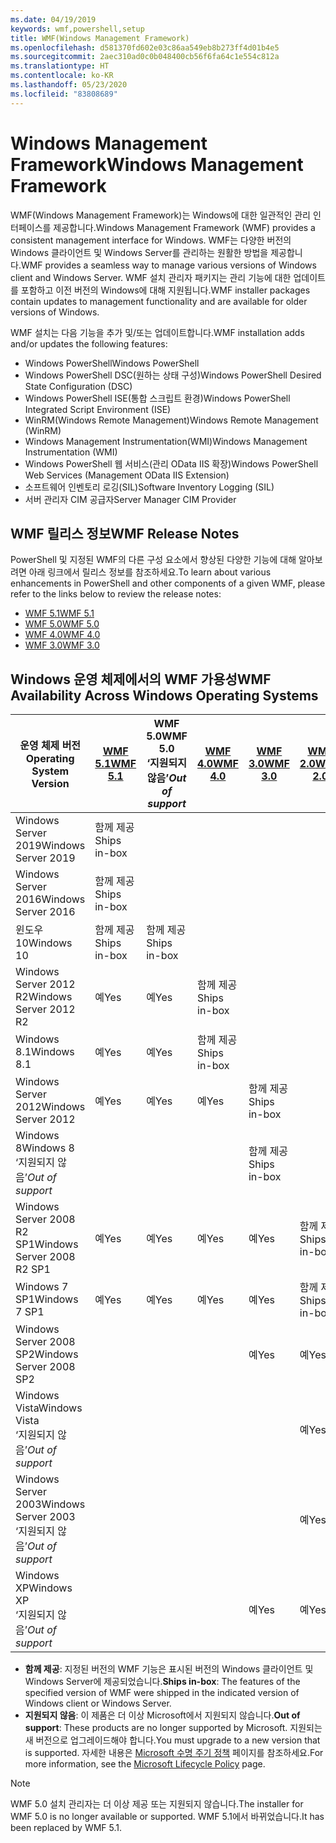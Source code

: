 ```yaml
---
ms.date: 04/19/2019
keywords: wmf,powershell,setup
title: WMF(Windows Management Framework)
ms.openlocfilehash: d581370fd602e03c86aa549eb8b273ff4d01b4e5
ms.sourcegitcommit: 2aec310ad0c0b048400cb56f6fa64c1e554c812a
ms.translationtype: HT
ms.contentlocale: ko-KR
ms.lasthandoff: 05/23/2020
ms.locfileid: "83808689"
---
```

# <a name="windows-management-framework"></a><span data-ttu-id="33872-103">Windows Management Framework</span><span class="sxs-lookup"><span data-stu-id="33872-103">Windows Management Framework</span></span>

<span data-ttu-id="33872-104">WMF(Windows Management Framework)는 Windows에 대한 일관적인 관리 인터페이스를 제공합니다.</span><span class="sxs-lookup"><span data-stu-id="33872-104">Windows Management Framework (WMF) provides a consistent management interface for Windows.</span></span> <span data-ttu-id="33872-105">WMF는 다양한 버전의 Windows 클라이언트 및 Windows Server를 관리하는 원활한 방법을 제공합니다.</span><span class="sxs-lookup"><span data-stu-id="33872-105">WMF provides a seamless way to manage various versions of Windows client and Windows Server.</span></span> <span data-ttu-id="33872-106">WMF 설치 관리자 패키지는 관리 기능에 대한 업데이트를 포함하고 이전 버전의 Windows에 대해 지원됩니다.</span><span class="sxs-lookup"><span data-stu-id="33872-106">WMF installer packages contain updates to management functionality and are available for older versions of Windows.</span></span>

<span data-ttu-id="33872-107">WMF 설치는 다음 기능을 추가 및/또는 업데이트합니다.</span><span class="sxs-lookup"><span data-stu-id="33872-107">WMF installation adds and/or updates the following features:</span></span>

- <span data-ttu-id="33872-108">Windows PowerShell</span><span class="sxs-lookup"><span data-stu-id="33872-108">Windows PowerShell</span></span>
- <span data-ttu-id="33872-109">Windows PowerShell DSC(원하는 상태 구성)</span><span class="sxs-lookup"><span data-stu-id="33872-109">Windows PowerShell Desired State Configuration (DSC)</span></span>
- <span data-ttu-id="33872-110">Windows PowerShell ISE(통합 스크립트 환경)</span><span class="sxs-lookup"><span data-stu-id="33872-110">Windows PowerShell Integrated Script Environment (ISE)</span></span>
- <span data-ttu-id="33872-111">WinRM(Windows Remote Management)</span><span class="sxs-lookup"><span data-stu-id="33872-111">Windows Remote Management (WinRM)</span></span>
- <span data-ttu-id="33872-112">Windows Management Instrumentation(WMI)</span><span class="sxs-lookup"><span data-stu-id="33872-112">Windows Management Instrumentation (WMI)</span></span>
- <span data-ttu-id="33872-113">Windows PowerShell 웹 서비스(관리 OData IIS 확장)</span><span class="sxs-lookup"><span data-stu-id="33872-113">Windows PowerShell Web Services (Management OData IIS Extension)</span></span>
- <span data-ttu-id="33872-114">소프트웨어 인벤토리 로깅(SIL)</span><span class="sxs-lookup"><span data-stu-id="33872-114">Software Inventory Logging (SIL)</span></span>
- <span data-ttu-id="33872-115">서버 관리자 CIM 공급자</span><span class="sxs-lookup"><span data-stu-id="33872-115">Server Manager CIM Provider</span></span>

## <a name="wmf-release-notes"></a><span data-ttu-id="33872-116">WMF 릴리스 정보</span><span class="sxs-lookup"><span data-stu-id="33872-116">WMF Release Notes</span></span>

<span data-ttu-id="33872-117">PowerShell 및 지정된 WMF의 다른 구성 요소에서 향상된 다양한 기능에 대해 알아보려면 아래 링크에서 릴리스 정보를 참조하세요.</span><span class="sxs-lookup"><span data-stu-id="33872-117">To learn about various enhancements in PowerShell and other components of a given WMF, please refer to the links below to review the release notes:</span></span>

- [<span data-ttu-id="33872-118">WMF 5.1</span><span class="sxs-lookup"><span data-stu-id="33872-118">WMF 5.1</span></span>](whats-new/release-notes.md#wmf-51-changes)
- [<span data-ttu-id="33872-119">WMF 5.0</span><span class="sxs-lookup"><span data-stu-id="33872-119">WMF 5.0</span></span>](whats-new/release-notes.md#wmf-50-changes)
- [<span data-ttu-id="33872-120">WMF 4.0</span><span class="sxs-lookup"><span data-stu-id="33872-120">WMF 4.0</span></span>](https://download.microsoft.com/download/3/D/6/3D61D262-8549-4769-A660-230B67E15B25/Windows%20Management%20Framework%204%200%20Release%20Notes.docx)
- [<span data-ttu-id="33872-121">WMF 3.0</span><span class="sxs-lookup"><span data-stu-id="33872-121">WMF 3.0</span></span>](https://download.microsoft.com/download/E/7/6/E76850B8-DA6E-4FF5-8CCE-A24FC513FD16/WMF%203%20Release%20Notes.docx)

## <a name="wmf-availability-across-windows-operating-systems"></a><span data-ttu-id="33872-122">Windows 운영 체제에서의 WMF 가용성</span><span class="sxs-lookup"><span data-stu-id="33872-122">WMF Availability Across Windows Operating Systems</span></span>

|        <span data-ttu-id="33872-123">운영 체제 버전</span><span class="sxs-lookup"><span data-stu-id="33872-123">Operating System Version</span></span>         | <span data-ttu-id="33872-124">[WMF 5.1][]</span><span class="sxs-lookup"><span data-stu-id="33872-124">[WMF 5.1][]</span></span>  | <span data-ttu-id="33872-125">WMF 5.0</span><span class="sxs-lookup"><span data-stu-id="33872-125">WMF 5.0</span></span><br><span data-ttu-id="33872-126">‘지원되지 않음’</span><span class="sxs-lookup"><span data-stu-id="33872-126">*Out of support*</span></span> | <span data-ttu-id="33872-127">[WMF 4.0][]</span><span class="sxs-lookup"><span data-stu-id="33872-127">[WMF 4.0][]</span></span>  | <span data-ttu-id="33872-128">[WMF 3.0][]</span><span class="sxs-lookup"><span data-stu-id="33872-128">[WMF 3.0][]</span></span>  | <span data-ttu-id="33872-129">[WMF 2.0][]</span><span class="sxs-lookup"><span data-stu-id="33872-129">[WMF 2.0][]</span></span>  |
| --------------------------------------- | ------------ | --------------------------- | ------------ | ------------ | ------------ |
| <span data-ttu-id="33872-130">Windows Server 2019</span><span class="sxs-lookup"><span data-stu-id="33872-130">Windows Server 2019</span></span>                     | <span data-ttu-id="33872-131">함께 제공</span><span class="sxs-lookup"><span data-stu-id="33872-131">Ships in-box</span></span> |                             |              |              |              |
| <span data-ttu-id="33872-132">Windows Server 2016</span><span class="sxs-lookup"><span data-stu-id="33872-132">Windows Server 2016</span></span>                     | <span data-ttu-id="33872-133">함께 제공</span><span class="sxs-lookup"><span data-stu-id="33872-133">Ships in-box</span></span> |                             |              |              |              |
| <span data-ttu-id="33872-134">윈도우 10</span><span class="sxs-lookup"><span data-stu-id="33872-134">Windows 10</span></span>                              | <span data-ttu-id="33872-135">함께 제공</span><span class="sxs-lookup"><span data-stu-id="33872-135">Ships in-box</span></span> | <span data-ttu-id="33872-136">함께 제공</span><span class="sxs-lookup"><span data-stu-id="33872-136">Ships in-box</span></span>                |              |              |              |
| <span data-ttu-id="33872-137">Windows Server 2012 R2</span><span class="sxs-lookup"><span data-stu-id="33872-137">Windows Server 2012 R2</span></span>                  | <span data-ttu-id="33872-138">예</span><span class="sxs-lookup"><span data-stu-id="33872-138">Yes</span></span>          | <span data-ttu-id="33872-139">예</span><span class="sxs-lookup"><span data-stu-id="33872-139">Yes</span></span>                         | <span data-ttu-id="33872-140">함께 제공</span><span class="sxs-lookup"><span data-stu-id="33872-140">Ships in-box</span></span> |              |              |
| <span data-ttu-id="33872-141">Windows 8.1</span><span class="sxs-lookup"><span data-stu-id="33872-141">Windows 8.1</span></span>                             | <span data-ttu-id="33872-142">예</span><span class="sxs-lookup"><span data-stu-id="33872-142">Yes</span></span>          | <span data-ttu-id="33872-143">예</span><span class="sxs-lookup"><span data-stu-id="33872-143">Yes</span></span>                         | <span data-ttu-id="33872-144">함께 제공</span><span class="sxs-lookup"><span data-stu-id="33872-144">Ships in-box</span></span> |              |              |
| <span data-ttu-id="33872-145">Windows Server 2012</span><span class="sxs-lookup"><span data-stu-id="33872-145">Windows Server 2012</span></span>                     | <span data-ttu-id="33872-146">예</span><span class="sxs-lookup"><span data-stu-id="33872-146">Yes</span></span>          | <span data-ttu-id="33872-147">예</span><span class="sxs-lookup"><span data-stu-id="33872-147">Yes</span></span>                         | <span data-ttu-id="33872-148">예</span><span class="sxs-lookup"><span data-stu-id="33872-148">Yes</span></span>          | <span data-ttu-id="33872-149">함께 제공</span><span class="sxs-lookup"><span data-stu-id="33872-149">Ships in-box</span></span> |              |
| <span data-ttu-id="33872-150">Windows 8</span><span class="sxs-lookup"><span data-stu-id="33872-150">Windows 8</span></span><br><span data-ttu-id="33872-151">‘지원되지 않음’</span><span class="sxs-lookup"><span data-stu-id="33872-151">*Out of support*</span></span>           |              |                             |              | <span data-ttu-id="33872-152">함께 제공</span><span class="sxs-lookup"><span data-stu-id="33872-152">Ships in-box</span></span> |              |
| <span data-ttu-id="33872-153">Windows Server 2008 R2 SP1</span><span class="sxs-lookup"><span data-stu-id="33872-153">Windows Server 2008 R2 SP1</span></span>              | <span data-ttu-id="33872-154">예</span><span class="sxs-lookup"><span data-stu-id="33872-154">Yes</span></span>          | <span data-ttu-id="33872-155">예</span><span class="sxs-lookup"><span data-stu-id="33872-155">Yes</span></span>                         | <span data-ttu-id="33872-156">예</span><span class="sxs-lookup"><span data-stu-id="33872-156">Yes</span></span>          | <span data-ttu-id="33872-157">예</span><span class="sxs-lookup"><span data-stu-id="33872-157">Yes</span></span>          | <span data-ttu-id="33872-158">함께 제공</span><span class="sxs-lookup"><span data-stu-id="33872-158">Ships in-box</span></span> |
| <span data-ttu-id="33872-159">Windows 7 SP1</span><span class="sxs-lookup"><span data-stu-id="33872-159">Windows 7 SP1</span></span>                           | <span data-ttu-id="33872-160">예</span><span class="sxs-lookup"><span data-stu-id="33872-160">Yes</span></span>          | <span data-ttu-id="33872-161">예</span><span class="sxs-lookup"><span data-stu-id="33872-161">Yes</span></span>                         | <span data-ttu-id="33872-162">예</span><span class="sxs-lookup"><span data-stu-id="33872-162">Yes</span></span>          | <span data-ttu-id="33872-163">예</span><span class="sxs-lookup"><span data-stu-id="33872-163">Yes</span></span>          | <span data-ttu-id="33872-164">함께 제공</span><span class="sxs-lookup"><span data-stu-id="33872-164">Ships in-box</span></span> |
| <span data-ttu-id="33872-165">Windows Server 2008 SP2</span><span class="sxs-lookup"><span data-stu-id="33872-165">Windows Server 2008 SP2</span></span>                 |              |                             |              | <span data-ttu-id="33872-166">예</span><span class="sxs-lookup"><span data-stu-id="33872-166">Yes</span></span>          | <span data-ttu-id="33872-167">예</span><span class="sxs-lookup"><span data-stu-id="33872-167">Yes</span></span>          |
| <span data-ttu-id="33872-168">Windows Vista</span><span class="sxs-lookup"><span data-stu-id="33872-168">Windows Vista</span></span><br><span data-ttu-id="33872-169">‘지원되지 않음’</span><span class="sxs-lookup"><span data-stu-id="33872-169">*Out of support*</span></span>       |              |                             |              |              | <span data-ttu-id="33872-170">예</span><span class="sxs-lookup"><span data-stu-id="33872-170">Yes</span></span>          |
| <span data-ttu-id="33872-171">Windows Server 2003</span><span class="sxs-lookup"><span data-stu-id="33872-171">Windows Server 2003</span></span><br><span data-ttu-id="33872-172">‘지원되지 않음’</span><span class="sxs-lookup"><span data-stu-id="33872-172">*Out of support*</span></span> |              |                             |              |              | <span data-ttu-id="33872-173">예</span><span class="sxs-lookup"><span data-stu-id="33872-173">Yes</span></span>          |
| <span data-ttu-id="33872-174">Windows XP</span><span class="sxs-lookup"><span data-stu-id="33872-174">Windows XP</span></span><br><span data-ttu-id="33872-175">‘지원되지 않음’</span><span class="sxs-lookup"><span data-stu-id="33872-175">*Out of support*</span></span>          |              |                             |              | <span data-ttu-id="33872-176">예</span><span class="sxs-lookup"><span data-stu-id="33872-176">Yes</span></span>          | <span data-ttu-id="33872-177">예</span><span class="sxs-lookup"><span data-stu-id="33872-177">Yes</span></span>          |

- <span data-ttu-id="33872-178">**함께 제공**: 지정된 버전의 WMF 기능은 표시된 버전의 Windows 클라이언트 및 Windows Server에 제공되었습니다.</span><span class="sxs-lookup"><span data-stu-id="33872-178">**Ships in-box**: The features of the specified version of WMF were shipped in the indicated version of Windows client or Windows Server.</span></span>
- <span data-ttu-id="33872-179">**지원되지 않음**: 이 제품은 더 이상 Microsoft에서 지원되지 않습니다.</span><span class="sxs-lookup"><span data-stu-id="33872-179">**Out of support**: These products are no longer supported by Microsoft.</span></span> <span data-ttu-id="33872-180">지원되는 새 버전으로 업그레이드해야 합니다.</span><span class="sxs-lookup"><span data-stu-id="33872-180">You must upgrade to a new version that is supported.</span></span> <span data-ttu-id="33872-181">자세한 내용은 [Microsoft 수명 주기 정책][] 페이지를 참조하세요.</span><span class="sxs-lookup"><span data-stu-id="33872-181">For more information, see the [Microsoft Lifecycle Policy][] page.</span></span>

> [!NOTE]
> <span data-ttu-id="33872-182">WMF 5.0 설치 관리자는 더 이상 제공 또는 지원되지 않습니다.</span><span class="sxs-lookup"><span data-stu-id="33872-182">The installer for WMF 5.0 is no longer available or supported.</span></span> <span data-ttu-id="33872-183">WMF 5.1에서 바뀌었습니다.</span><span class="sxs-lookup"><span data-stu-id="33872-183">It has been replaced by WMF 5.1.</span></span>

[Microsoft 수명 주기 정책]: https://support.microsoft.com/lifecycle
[Microsoft Lifecycle Policy]: https://support.microsoft.com/lifecycle
[WMF 5.1]: https://aka.ms/wmf51download
[WMF 4.0]: https://aka.ms/wmf4download
[WMF 3.0]: https://aka.ms/wmf3download
[WMF 2.0]: https://aka.ms/wmf2download
